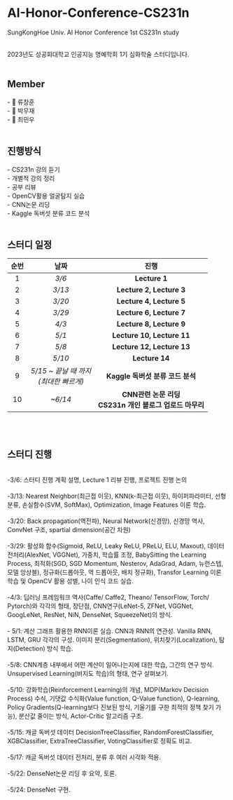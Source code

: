 # AI-Honor-Conference-CS231n
SungKongHoe Univ.  AI Honor Conference 1st CS231n study

<br>
2023년도 성공회대학교 인공지능 명예학회 1기 심화학술 스터디입니다.
<br>
<br>
<h2> Member </h2>
- 🧑 류창훈
<br> - 🧑 박무재
<br> - 🧑 최민우

<br>
<br>

<h2> 진행방식 </h2>
- CS231n 강의 듣기
<br> - 개별적 강의 정리
<br> - 공부 리뷰  
<br> - OpenCV활용 얼굴탐지 실습
<br> - CNN논문 리딩
<br> - Kaggle 독버섯 분류 코드 분석
<br>
<br>

<h2> 스터디 일정 </h5>


|순번|날짜|진행|
|:---:|:---:|:---:|
|1|*3/6*|**Lecture 1**|
|2|*3/13*|**Lecture 2, Lecture 3**|
|3|*3/20*|**Lecture 4, Lecture 5**|
|4|*3/29*|**Lecture 6, Lecture 7**|
|5|*4/3*|**Lecture 8, Lecture 9**|
|6|*5/1*|**Lecture 10, Lecture 11**|
|7|*5/8*|**Lecture 12, Lecture 13**|
|8|*5/10*|**Lecture 14**|
|9|*5/15 ~ 끝날 때 까지<br>(최대한 빠르게)*|**Kaggle 독버섯 분류 코드 분석**|
|10|*~6/14*|**CNN관련 논문 리딩<br>CS231n 개인 블로그 업로드 마무리**|

<br>
<br>
<h2> 스터디 진행 </h2>
<br>
-3/6: 스터디 진행 계획 설명, Lecture 1 리뷰 진행, 프로젝트 진행 논의
<br>
<br> -3/13: Nearest Neighbor(최근접 이웃), KNN(k-최근접 이웃), 하이퍼파라미터, 선형분류, 손실함수(SVM, SoftMax), Optimization, Image Features 이론 학습.
<br>
<br> -3/20: Back propagation(역전파), Neural Network(신경망), 신경망 역사, ConvNet 구조, spartial dimension(공간 차원)
<br>
<br> -3/29: 활성화 함수(Sigmoid, ReLU, Leaky ReLU, PReLU, ELU, Maxout), 데이터 전처리(AlexNet, VGGNet), 가중치, 학습률 조정, BabySitting the Learning Process, 최적화(SGD, SGD Momentum, Nesterov, AdaGrad, Adam, 뉴런스텝, 모델 앙상블), 정규화(드롭아웃, 역 드롭아웃, 배치 정규화), Transfor Learning 이론 학습 및 OpenCV 활용 성별, 나이 인식 코드 실습.
<br>
<br> -4/3: 딥러닝 프레임워크 역사(Caffe/ Caffe2, Theano/ TensorFlow, Torch/ Pytorch)와 각각의 형태, 장단점, CNN연구(LeNet-5, ZFNet, VGGNet, GoogLeNet, ResNet, NiN, DenseNet, SqueezeNet)의 방식.
<br>
<br> - 5/1: 계산 그래프 활용한 RNN이론 실습. CNN과 RNN의 연관성. Vanilla RNN, LSTM, GRU 각각의 구성. 이미지 분리(Segmentation), 위치찾기(Localization), 탐지(Detection) 방식 학습.
<br>
<br> -5/8: CNN계층 내부에서 어떤 계산이 일어나는지에 대한 학습, 그간의 연구 방식. Unsupervised Learning(비지도 학습)의 형태, 연구 살펴보기.
<br>
<br> -5/10: 강화학습(Reinforcement Learning)의 개념, MDP(Markov Decision Process) 수식, 기댓값 수식화(Value function, Q-Value function), Q-learning, Policy Gradients(Q-learning보다 진보된 방식, 기울기를 구한 최적의 정책 찾기 가능), 분산값 줄이는 방식, Actor-Critic 알고리즘 구조.
<br>
<br> -5/15: 캐글 독버섯 데이터 DecisionTreeClassifier, RandomForestClassifier, XGBClassifier, ExtraTreeClassifier, VotingClassifier로 정확도 비교. 
<br>
<br> -5/17: 캐글 독버섯 데이터 전처리, 분류 후 여러 시각화 적용.
<br>
<br> -5/22: DenseNet논문 리딩 후 요약, 토론.
<br>
<br> -5/24: DenseNet 구현.
